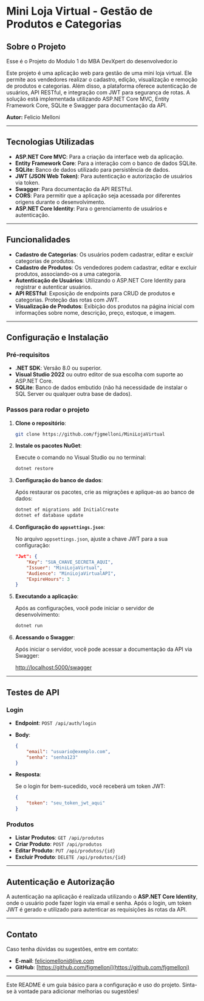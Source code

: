 
# Mini Loja Virtual - Gestão de Produtos e Categorias

## Sobre o Projeto

Esse é o Projeto do Modulo 1 do MBA DevXpert do desenvolvedor.io

Este projeto é uma aplicação web para gestão de uma mini loja virtual. Ele permite aos vendedores realizar o cadastro, edição, visualização e remoção de produtos e categorias. Além disso, a plataforma oferece autenticação de usuários, API RESTful, e integração com JWT para segurança de rotas. A solução está implementada utilizando ASP.NET Core MVC, Entity Framework Core, SQLite e Swagger para documentação da API.

**Autor:** Felicio Melloni

---

## Tecnologias Utilizadas

- **ASP.NET Core MVC**: Para a criação da interface web da aplicação.
- **Entity Framework Core**: Para a interação com o banco de dados SQLite.
- **SQLite**: Banco de dados utilizado para persistência de dados.
- **JWT (JSON Web Token)**: Para autenticação e autorização de usuários via token.
- **Swagger**: Para documentação da API RESTful.
- **CORS**: Para permitir que a aplicação seja acessada por diferentes origens durante o desenvolvimento.
- **ASP.NET Core Identity**: Para o gerenciamento de usuários e autenticação.
  
---

## Funcionalidades

- **Cadastro de Categorias**: Os usuários podem cadastrar, editar e excluir categorias de produtos.
- **Cadastro de Produtos**: Os vendedores podem cadastrar, editar e excluir produtos, associando-os a uma categoria.
- **Autenticação de Usuários**: Utilizando o ASP.NET Core Identity para registrar e autenticar usuários.
- **API RESTful**: Exposição de endpoints para CRUD de produtos e categorias. Proteção das rotas com JWT.
- **Visualização de Produtos**: Exibição dos produtos na página inicial com informações sobre nome, descrição, preço, estoque, e imagem.

---

## Configuração e Instalação

### Pré-requisitos

- **.NET SDK**: Versão 8.0 ou superior.
- **Visual Studio 2022** ou outro editor de sua escolha com suporte ao ASP.NET Core.
- **SQLite**: Banco de dados embutido (não há necessidade de instalar o SQL Server ou qualquer outra base de dados).

### Passos para rodar o projeto

1. **Clone o repositório**:
   
   ```bash
   git clone https://github.com/fjgmelloni/MiniLojaVirtual
   ```

2. **Instale os pacotes NuGet**:
   
   Execute o comando no Visual Studio ou no terminal:

   ```bash
   dotnet restore
   ```

3. **Configuração do banco de dados**:
   
   Após restaurar os pacotes, crie as migrações e aplique-as ao banco de dados:

   ```bash
   dotnet ef migrations add InitialCreate
   dotnet ef database update
   ```

4. **Configuração do `appsettings.json`**:

   No arquivo `appsettings.json`, ajuste a chave JWT para a sua configuração:

   ```json
   "Jwt": {
       "Key": "SUA_CHAVE_SECRETA_AQUI",
       "Issuer": "MiniLojaVirtual",
       "Audience": "MiniLojaVirtualAPI",
       "ExpireHours": 3
   }
   ```

5. **Executando a aplicação**:

   Após as configurações, você pode iniciar o servidor de desenvolvimento:

   ```bash
   dotnet run
   ```

6. **Acessando o Swagger**:

   Após iniciar o servidor, você pode acessar a documentação da API via Swagger:

   [http://localhost:5000/swagger](http://localhost:5000/swagger)

---

## Testes de API

### Login

- **Endpoint**: `POST /api/auth/login`
- **Body**:

   ```json
   {
       "email": "usuario@exemplo.com",
       "senha": "senha123"
   }
   ```

- **Resposta**:

   Se o login for bem-sucedido, você receberá um token JWT:

   ```json
   {
       "token": "seu_token_jwt_aqui"
   }
   ```

### Produtos

- **Listar Produtos**: `GET /api/produtos`
- **Criar Produto**: `POST /api/produtos`
- **Editar Produto**: `PUT /api/produtos/{id}`
- **Excluir Produto**: `DELETE /api/produtos/{id}`

---

## Autenticação e Autorização

A autenticação na aplicação é realizada utilizando o **ASP.NET Core Identity**, onde o usuário pode fazer login via email e senha. Após o login, um token JWT é gerado e utilizado para autenticar as requisições às rotas da API.

---

## Contato

Caso tenha dúvidas ou sugestões, entre em contato:

- **E-mail**: feliciomelloni@live.com
- **GitHub**: [https://github.com/fjgmelloni](https://github.com/fjgmelloni)

---

Este README é um guia básico para a configuração e uso do projeto. Sinta-se à vontade para adicionar melhorias ou sugestões!
